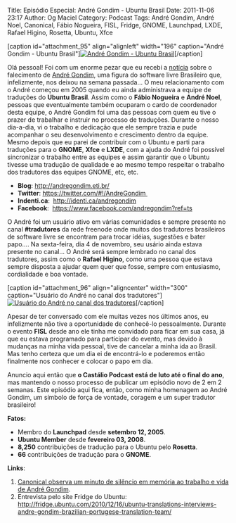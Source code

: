 Title: Episódio Especial: André Gondim - Ubuntu Brasil
Date: 2011-11-06 23:17
Author: Og Maciel
Category: Podcast
Tags: André Gondim, André Noel, Canonical, Fábio Nogueira, FISL, Fridge, GNOME, Launchpad, LXDE, Rafael Higino, Rosetta, Ubuntu, Xfce


[caption id="attachment\_95" align="alignleft" width="196"
caption="André Gondim - Ubuntu Brasil"][![André Gondim - Ubuntu
Brasil](http://www.castalio.info/wp-content/uploads/2011/11/andregondim.png "André Gondim - Ubuntu Brasil")](http://www.castalio.info/wp-content/uploads/2011/11/andregondim.png)[/caption]

Olá pessoal! Foi com um enorme pezar que eu recebi a
[notícia](http://sejalivre.org/?p=5698 "http://sejalivre.org/?p=5698")
sobre o falecimento de [André
Gondim](http://andregondim.eti.br/ "http://andregondim.eti.br/"), uma
figura do software livre Brasileiro que, infelizmente, nos deixou na
semana passada... O meu relacionamento com o André começou em 2005
quando eu ainda administrava a equipe de traduções do **Ubuntu Brasil**.
Assim como o **Fábio Nogueira** e **André Noel**, pessoas que
eventualmente também ocuparam o cardo de coordenador desta equipe, o
André Gondim foi uma das pessoas com quem eu tive o prazer de trabalhar
e instruir no processo de traduções. Durante o nosso dia-a-dia, vi o
trabalho e dedicação que ele sempre trazia e pude acompanhar o seu
desenvolvimento e crescimento dentro da equipe. Mesmo depois que eu
parei de contribuir com o Ubuntu e parti para traduções para o
**GNOME**, **Xfce** e **LXDE**, com a ajuda do André foi possível
sincronizar o trabalho entre as equipes e assim garantir que o Ubuntu
tivesse uma tradução de qualidade e ao mesmo tempo respeitar o trabalho
dos tradutores das equipes GNOME, etc, etc.

-   **Blog**: <http://andregondim.eti.br/>
-   **Twitter**: <https://twitter.com/#!/AndreGondim>[ ](http://andregondim.eti.br/)
-   **Indenti.ca**:  <http://identi.ca/andregondim>
-   **Facebook**:  <https://www.facebook.com/andregondim?ref=ts>

O André foi um usuário ativo em várias comunidades e sempre presente no
canal **\#tradutores** da rede freenode onde muitos dos tradutores
brasileiros de software livre se encontram para trocar idéias, sugestões
e bater papo.... Na sexta-feira, dia 4 de novembro, seu usário ainda
estava presente no canal... O André será sempre lembrado no canal dos
tradutores, assim como o **Rafael Higino**, como uma pessoa que estava
sempre disposta a ajudar quem quer que fosse, sempre com entusiasmo,
cordialidade e boa vontade.

[caption id="attachment\_96" align="aligncenter" width="300"
caption="Usuário do André no canal dos tradutores"][![Usuário do André
no canal dos
tradutores](http://www.castalio.info/wp-content/uploads/2011/11/Screenshot-300x124.png "Usuário do André no canal dos tradutores")](http://www.castalio.info/wp-content/uploads/2011/11/Screenshot.png)[/caption]

Apesar de ter conversado com ele muitas vezes nos últimos anos, eu
infelizmente não tive a oportunidade de conhecê-lo pessoalmente. Durante
o evento **FISL** desde ano ele tinha me convidado para ficar em sua
casa, já que eu estava programado para participar do evento, mas devido
à mudanças na minha vida pessoal, tive de cancelar a minha ida ao
Brasil. Mas tenho certeza que um dia ei de encontrá-lo e poderemos então
finalmente nos conhecer e colocar o papo em dia.

Anuncio aqui então que **o Castálio Podcast está de luto até o final do
ano**, mas mantendo o nosso processo de publicar um episódio novo de 2
em 2 semanas. Este episódio aqui fica, então, como minha homenagem ao
André Gondim, um símbolo de força de vontade, coragem e um super
tradutor brasileiro!

**Fatos:**

-   Membro do **Launchpad** desde **setembro 12, 2005**.
-   **Ubuntu Member** desde **fevereiro 03, 2008**.
-   **8,250** contribuições de tradução para o Ubuntu pelo **Rosetta**.
-   **66** contribuições de tradução para o **GNOME**.

**Links**:

1.  [Canonical observa um minuto de silêncio em memória ao trabalho e
    vida de André
    Gondim](http://twitpic.com/7av8qa "http://twitpic.com/7av8qa").
2.  Entrevista pelo site Fridge do Ubuntu:
    <http://fridge.ubuntu.com/2010/12/16/ubuntu-translations-interviews-andre-gondim-brazilian-portugese-translation-team/>

